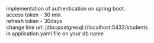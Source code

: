 implementation of authentication on
spring boot.\
access token - 30 min.\
refresh token - 30days\
change line
url: jdbc:postgresql://localhost:5432/students\
in application.yaml file on your db name